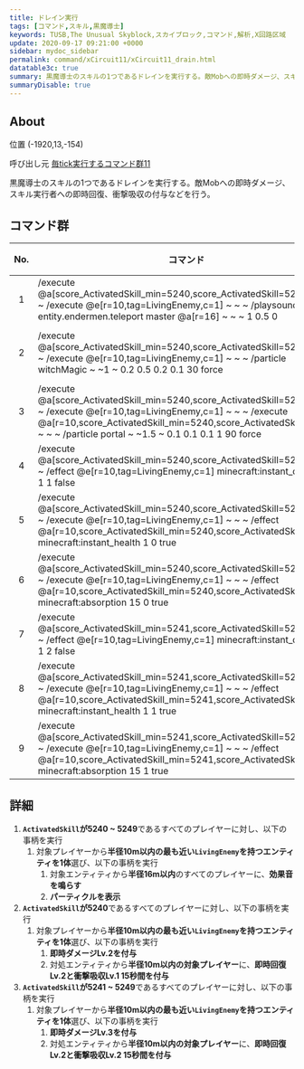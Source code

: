 ```yaml
---
title: ドレイン実行
tags: [コマンド,スキル,黒魔導士]
keywords: TUSB,The Unusual Skyblock,スカイブロック,コマンド,解析,X回路区域
update: 2020-09-17 09:21:00 +0000
sidebar: mydoc_sidebar
permalink: command/xCircuit11/xCircuit11_drain.html
datatable3c: true
summary: 黒魔導士のスキルの1つであるドレインを実行する。敵Mobへの即時ダメージ、スキル実行者への即時回復、衝撃吸収の付与などを行う。
summaryDisable: true
---
```


## About

<span class="tagYellow">位置</span> (-1920,13,-154)

<span class="tagBlack">呼び出し元</span> [毎tick実行するコマンド群11]({{site.baseurl}}/command/xCircuit11/xCircuit11_command.html)

黒魔導士のスキルの1つであるドレインを実行する。敵Mobへの即時ダメージ、スキル実行者への即時回復、衝撃吸収の付与などを行う。

## コマンド群

<div class="datatable3c-begin"></div>

|No.|コマンド|状態|
|:-:|-|-|
|1|/execute @a[score_ActivatedSkill_min=5240,score_ActivatedSkill=5249] ~ ~ ~ /execute @e[r=10,tag=LivingEnemy,c=1] ~ ~ ~ /playsound entity.endermen.teleport master @a[r=16] ~ ~ ~ 1 0.5 0|
|2|/execute @a[score_ActivatedSkill_min=5240,score_ActivatedSkill=5249] ~ ~ ~ /execute @e[r=10,tag=LivingEnemy,c=1] ~ ~ ~ /particle witchMagic ~ ~1 ~ 0.2 0.5 0.2 0.1 30 force|条件付き|
|3|/execute @a[score_ActivatedSkill_min=5240,score_ActivatedSkill=5249] ~ ~ ~ /execute @e[r=10,tag=LivingEnemy,c=1] ~ ~ ~ /execute @a[r=10,score_ActivatedSkill_min=5240,score_ActivatedSkill=5249] ~ ~ ~ /particle portal ~ ~1.5 ~ 0.1 0.1 0.1 1 90 force|条件付き|
|4|/execute @a[score_ActivatedSkill_min=5240,score_ActivatedSkill=5240] ~ ~ ~ /effect @e[r=10,tag=LivingEnemy,c=1] minecraft:instant_damage 1 1 false|
|5|/execute @a[score_ActivatedSkill_min=5240,score_ActivatedSkill=5240] ~ ~ ~ /execute @e[r=10,tag=LivingEnemy,c=1] ~ ~ ~ /effect @a[r=10,score_ActivatedSkill_min=5240,score_ActivatedSkill=5240] minecraft:instant_health 1 0 true|条件付き|
|6|/execute @a[score_ActivatedSkill_min=5240,score_ActivatedSkill=5240] ~ ~ ~ /execute @e[r=10,tag=LivingEnemy,c=1] ~ ~ ~ /effect @a[r=10,score_ActivatedSkill_min=5240,score_ActivatedSkill=5240] minecraft:absorption 15 0 true|条件付き|
|7|/execute @a[score_ActivatedSkill_min=5241,score_ActivatedSkill=5249] ~ ~ ~ /effect @e[r=10,tag=LivingEnemy,c=1] minecraft:instant_damage 1 2 false|
|8|/execute @a[score_ActivatedSkill_min=5241,score_ActivatedSkill=5249] ~ ~ ~ /execute @e[r=10,tag=LivingEnemy,c=1] ~ ~ ~ /effect @a[r=10,score_ActivatedSkill_min=5241,score_ActivatedSkill=5249] minecraft:instant_health 1 1 true|条件付き|
|9|/execute @a[score_ActivatedSkill_min=5241,score_ActivatedSkill=5249] ~ ~ ~ /execute @e[r=10,tag=LivingEnemy,c=1] ~ ~ ~ /effect @a[r=10,score_ActivatedSkill_min=5241,score_ActivatedSkill=5249] minecraft:absorption 15 1 true|条件付き|

<div class="datatable3c-end"></div>

## 詳細

1. **`ActivatedSkill`が5240 ~ 5249**であるすべてのプレイヤーに対し、以下の事柄を実行
   1. 対象プレイヤーから**半径10m以内の最も近い`LivingEnemy`を持つエンティティを1体**選び、以下の事柄を実行
      1. 対象エンティティから**半径16m以内**のすべてのプレイヤーに、**効果音を鳴らす**
      2. **パーティクルを表示**
2. **`ActivatedSkill`が5240**であるすべてのプレイヤーに対し、以下の事柄を実行
   1. 対象プレイヤーから**半径10m以内の最も近い`LivingEnemy`を持つエンティティを1体**選び、以下の事柄を実行
      1. **即時ダメージLv.2を付与**
      2. 対処エンティティから**半径10m以内の対象プレイヤー**に、**即時回復Lv.2と衝撃吸収Lv.1 15秒間を付与**
3. **`ActivatedSkill`が5241 ~ 5249**であるすべてのプレイヤーに対し、以下の事柄を実行
   1. 対象プレイヤーから**半径10m以内の最も近い`LivingEnemy`を持つエンティティを1体**選び、以下の事柄を実行
      1. **即時ダメージLv.3を付与**
      2. 対処エンティティから**半径10m以内の対象プレイヤー**に、**即時回復Lv.2と衝撃吸収Lv.2 15秒間を付与**
